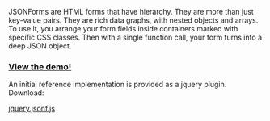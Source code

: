 JSONForms are HTML forms that have hierarchy. They are more than just key-value pairs. They are rich data graphs, with nested objects and arrays. To use it, you arrange your form fields inside containers marked with specific CSS classes. Then with a single function call, your form turns into a deep JSON object.

### <a href='http://jsonf.googlecode.com/svn/trunk/demo.html'>View the demo!</a> ###

An initial reference implementation is provided as a jquery plugin. Download:

<a href='http://jsonf.googlecode.com/svn/trunk/jquery.jsonf.js'>jquery.jsonf.js</a>